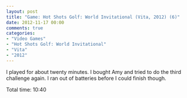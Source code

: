 ```yaml
---
layout: post
title: "Game: Hot Shots Golf: World Invitational (Vita, 2012) (6)"
date: 2012-11-17 00:00
comments: true
categories:
- "Video Games"
- "Hot Shots Golf: World Invitational"
- "Vita"
- "2012"
---
```


I played for about twenty minutes. I bought Amy and tried to do
the third challenge again. I ran out of batteries before I could
finish though.

Total time: 10:40

